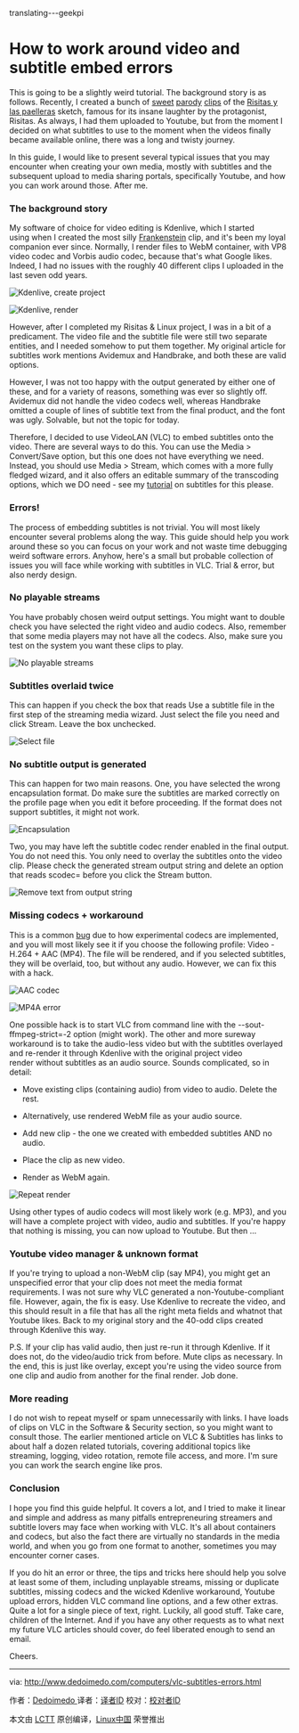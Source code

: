 translating---geekpi

# How to work around video and subtitle embed errors


This is going to be a slightly weird tutorial. The background story is as follows. Recently, I created a bunch of [sweet][1] [parody][2] [clips][3] of the [Risitas y las paelleras][4] sketch, famous for its insane laughter by the protagonist, Risitas. As always, I had them uploaded to Youtube, but from the moment I decided on what subtitles to use to the moment when the videos finally became available online, there was a long and twisty journey.

In this guide, I would like to present several typical issues that you may encounter when creating your own media, mostly with subtitles and the subsequent upload to media sharing portals, specifically Youtube, and how you can work around those. After me.

### The background story

My software of choice for video editing is Kdenlive, which I started using when I created the most silly [Frankenstein][5] clip, and it's been my loyal companion ever since. Normally, I render files to WebM container, with VP8 video codec and Vorbis audio codec, because that's what Google likes. Indeed, I had no issues with the roughly 40 different clips I uploaded in the last seven odd years.

![Kdenlive, create project](http://www.dedoimedo.com/images/computers-years/2016-2/vlc-subs-errors-kdenlive-create-project.jpg)

![Kdenlive, render](http://www.dedoimedo.com/images/computers-years/2016-2/vlc-subs-errors-kdenlive-render.png)

However, after I completed my Risitas & Linux project, I was in a bit of a predicament. The video file and the subtitle file were still two separate entities, and I needed somehow to put them together. My original article for subtitles work mentions Avidemux and Handbrake, and both these are valid options.

However, I was not too happy with the output generated by either one of these, and for a variety of reasons, something was ever so slightly off. Avidemux did not handle the video codecs well, whereas Handbrake omitted a couple of lines of subtitle text from the final product, and the font was ugly. Solvable, but not the topic for today.

Therefore, I decided to use VideoLAN (VLC) to embed subtitles onto the video. There are several ways to do this. You can use the Media > Convert/Save option, but this one does not have everything we need. Instead, you should use Media > Stream, which comes with a more fully fledged wizard, and it also offers an editable summary of the transcoding options, which we DO need - see my [tutorial][6] on subtitles for this please.

### Errors!

The process of embedding subtitles is not trivial. You will most likely encounter several problems along the way. This guide should help you work around these so you can focus on your work and not waste time debugging weird software errors. Anyhow, here's a small but probable collection of issues you will face while working with subtitles in VLC. Trial & error, but also nerdy design.

### No playable streams

You have probably chosen weird output settings. You might want to double check you have selected the right video and audio codecs. Also, remember that some media players may not have all the codecs. Also, make sure you test on the system you want these clips to play.

![No playable streams](http://www.dedoimedo.com/images/computers-years/2016-2/vlc-subs-errors-no-playable-streams.png)

### Subtitles overlaid twice

This can happen if you check the box that reads Use a subtitle file in the first step of the streaming media wizard. Just select the file you need and click Stream. Leave the box unchecked.

![Select file](http://www.dedoimedo.com/images/computers-years/2016-2/vlc-subs-select.png)

### No subtitle output is generated

This can happen for two main reasons. One, you have selected the wrong encapsulation format. Do make sure the subtitles are marked correctly on the profile page when you edit it before proceeding. If the format does not support subtitles, it might not work.

![Encapsulation](http://www.dedoimedo.com/images/computers-years/2016-2/vlc-subs-encap.png)

Two, you may have left the subtitle codec render enabled in the final output. You do not need this. You only need to overlay the subtitles onto the video clip. Please check the generated stream output string and delete an option that reads scodec=<something> before you click the Stream button.

![Remove text from output string](http://www.dedoimedo.com/images/computers-years/2016-2/vlc-subs-remove-text.png)

### Missing codecs + workaround

This is a common [bug][7] due to how experimental codecs are implemented, and you will most likely see it if you choose the following profile: Video - H.264 + AAC (MP4). The file will be rendered, and if you selected subtitles, they will be overlaid, too, but without any audio. However, we can fix this with a hack.

![AAC codec](http://www.dedoimedo.com/images/computers-years/2016-2/vlc-subs-errors-aac-codec.png)

![MP4A error](http://www.dedoimedo.com/images/computers-years/2016-2/vlc-subs-errors-mp4a.png)

One possible hack is to start VLC from command line with the --sout-ffmpeg-strict=-2 option (might work). The other and more sureway workaround is to take the audio-less video but with the subtitles overlayed and re-render it through Kdenlive with the original project video render without subtitles as an audio source. Sounds complicated, so in detail:

*   Move existing clips (containing audio) from video to audio. Delete the rest.

*   Alternatively, use rendered WebM file as your audio source.

*   Add new clip - the one we created with embedded subtitles AND no audio.

*   Place the clip as new video.

*   Render as WebM again.

![Repeat render](http://www.dedoimedo.com/images/computers-years/2016-2/vlc-subs-errors-kdenlive-repeat-render.jpg)

Using other types of audio codecs will most likely work (e.g. MP3), and you will have a complete project with video, audio and subtitles. If you're happy that nothing is missing, you can now upload to Youtube. But then ...

### Youtube video manager & unknown format

If you're trying to upload a non-WebM clip (say MP4), you might get an unspecified error that your clip does not meet the media format requirements. I was not sure why VLC generated a non-Youtube-compliant file. However, again, the fix is easy. Use Kdenlive to recreate the video, and this should result in a file that has all the right meta fields and whatnot that Youtube likes. Back to my original story and the 40-odd clips created through Kdenlive this way.

P.S. If your clip has valid audio, then just re-run it through Kdenlive. If it does not, do the video/audio trick from before. Mute clips as necessary. In the end, this is just like overlay, except you're using the video source from one clip and audio from another for the final render. Job done.

### More reading

I do not wish to repeat myself or spam unnecessarily with links. I have loads of clips on VLC in the Software & Security section, so you might want to consult those. The earlier mentioned article on VLC & Subtitles has links to about half a dozen related tutorials, covering additional topics like streaming, logging, video rotation, remote file access, and more. I'm sure you can work the search engine like pros.

### Conclusion

I hope you find this guide helpful. It covers a lot, and I tried to make it linear and simple and address as many pitfalls entrepreneuring streamers and subtitle lovers may face when working with VLC. It's all about containers and codecs, but also the fact there are virtually no standards in the media world, and when you go from one format to another, sometimes you may encounter corner cases.

If you do hit an error or three, the tips and tricks here should help you solve at least some of them, including unplayable streams, missing or duplicate subtitles, missing codecs and the wicked Kdenlive workaround, Youtube upload errors, hidden VLC command line options, and a few other extras. Quite a lot for a single piece of text, right. Luckily, all good stuff. Take care, children of the Internet. And if you have any other requests as to what next my future VLC articles should cover, do feel liberated enough to send an email.

Cheers.

--------------------------------------------------------------------------------

via: http://www.dedoimedo.com/computers/vlc-subtitles-errors.html

作者：[Dedoimedo  ][a]
译者：[译者ID](https://github.com/译者ID)
校对：[校对者ID](https://github.com/校对者ID)

本文由 [LCTT](https://github.com/LCTT/TranslateProject) 原创编译，[Linux中国](https://linux.cn/) 荣誉推出

[a]:http://www.dedoimedo.com/faq.html
[1]:https://www.youtube.com/watch?v=MpDdGOKZ3dg
[2]:https://www.youtube.com/watch?v=KHG6fXEba0A
[3]:https://www.youtube.com/watch?v=TXw5lRi97YY
[4]:https://www.youtube.com/watch?v=cDphUib5iG4
[5]:http://www.dedoimedo.com/computers/frankenstein-media.html
[6]:http://www.dedoimedo.com/computers/vlc-subtitles.html
[7]:https://trac.videolan.org/vlc/ticket/6184
